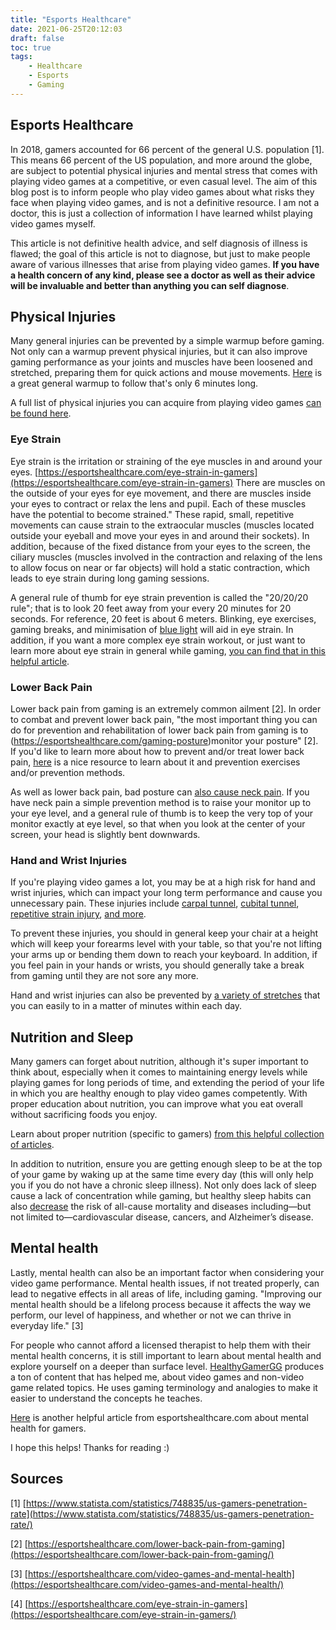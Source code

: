 ```yaml
---
title: "Esports Healthcare"
date: 2021-06-25T20:12:03
draft: false
toc: true
tags:
    - Healthcare
    - Esports
    - Gaming
---
```


## Esports Healthcare

In 2018, gamers accounted for 66 percent of the general U.S. population [1]. This means 66 percent of the US population, and more around the globe, are subject to potential physical injuries and mental stress that comes with playing video games at a competitive, or even casual level. The aim of this blog post is to inform people who play video games about what risks they face when playing video games, and is not a definitive resource. I am not a doctor, this is just a collection of information I have learned whilst playing video games myself.

This article is not definitive health advice, and self diagnosis of illness is flawed; the goal of this article is not to diagnose, but just to make people aware of various illnesses that arise from playing video games. **If you have a health concern of any kind, please see a doctor as well as their advice will be invaluable and better than anything you can self diagnose**.

## Physical Injuries

Many general injuries can be prevented by a simple warmup before gaming. Not only can a warmup prevent physical injuries, but it can also improve gaming performance as your joints and muscles have been loosened and stretched, preparing them for quick actions and mouse movements. [Here](https://www.youtube.com/watch?v=degYaAE0Ehs) is a great general warmup to follow that's only 6 minutes long.

A full list of physical injuries you can acquire from playing video games [can be found here](https://esportshealthcare.com/video-game-injuries/).

### Eye Strain

Eye strain is the irritation or straining of the eye muscles in and around your eyes. [https://esportshealthcare.com/eye-strain-in-gamers](https://esportshealthcare.com/eye-strain-in-gamers) There are muscles on the outside of your eyes for eye movement, and there are muscles inside your eyes to contract or relax the lens and pupil. Each of these muscles have the potential to become strained." These rapid, small, repetitive movements can cause strain to the extraocular muscles (muscles located outside your eyeball and move your eyes in and around their sockets). In addition, because of the fixed distance from your eyes to the screen, the ciliary muscles (muscles involved in the contraction and relaxing of the lens to allow focus on near or far objects) will hold a static contraction, which leads to eye strain during long gaming sessions.

A general rule of thumb for eye strain prevention is called the "20/20/20 rule"; that is to look 20 feet away from your every 20 minutes for 20 seconds. For reference, 20 feet is about 6 meters. Blinking, eye exercises, gaming breaks, and minimisation of [blue light](https://esportshealthcare.com/blue-light) will aid in eye strain. In addition, if you want a more complex eye strain workout, or just want to learn more about eye strain in general while gaming, [you can find that in this helpful article](https://esportshealthcare.com/eye-strain-in-gamers).

### Lower Back Pain

Lower back pain from gaming is an extremely common ailment [2]. In order to combat and prevent lower back pain, "the most important thing you can do for prevention and rehabilitation of lower back pain from gaming is to (https://esportshealthcare.com/gaming-posture)monitor your posture" [2]. If you'd like to learn more about how to prevent and/or treat lower back pain, [here](https://esportshealthcare.com/lower-back-pain-from-gaming) is a nice resource to learn about it and prevention exercises and/or prevention methods.

As well as lower back pain, bad posture can [also cause neck pain](https://esportshealthcare.com/neck-pain-from-gaming). If you have neck pain a simple prevention method is to raise your monitor up to your eye level, and a general rule of thumb is to keep the very top of your monitor exactly at eye level, so that when you look at the center of your screen, your head is slightly bent downwards.

### Hand and Wrist Injuries

If you're playing video games a lot, you may be at a high risk for hand and wrist injuries, which can impact your long term performance and cause you unnecessary pain. These injuries include [carpal tunnel](https://www.nhs.uk/conditions/carpal-tunnel-syndrome), [cubital tunnel](https://www.cedars-sinai.org/health-library/diseases-and-conditions/c/cubital-tunnel-syndrome.html), [repetitive strain injury](https://www.nhs.uk/conditions/repetitive-strain-injury-rsi), [and more](https://esportshealthcare.com/video-game-injuries).

To prevent these injuries, you should in general keep your chair at a height which will keep your forearms level with your table, so that you're not lifting your arms up or bending them down to reach your keyboard. In addition, if you feel pain in your hands or wrists, you should generally take a break from gaming until they are not sore any more.

Hand and wrist injuries can also be prevented by [a variety of stretches](https://esportshealthcare.com/hand-and-wrist-health) that you can easily to in a matter of minutes within each day.

## Nutrition and Sleep

Many gamers can forget about nutrition, although it's super important to think about, especially when it comes to maintaining energy levels while playing games for long periods of time, and extending the period of your life in which you are healthy enough to play video games competently. With proper education about nutrition, you can improve what you eat overall without sacrificing foods you enjoy.

Learn about proper nutrition (specific to gamers) [from this helpful collection of articles](https://esportshealthcare.com/nutrition).

In addition to nutrition, ensure you are getting enough sleep to be at the top of your game by waking up at the same time every day (this will only help you if you do not have a chronic sleep illness). Not only does lack of sleep cause a lack of concentration while gaming, but healthy sleep habits can also [decrease](https://esportshealthcare.com/healthy-sleep-habits) the risk of all-cause mortality and diseases including—but not limited to—cardiovascular disease, cancers, and Alzheimer’s disease.

## Mental health

Lastly, mental health can also be an important factor when considering your video game performance. Mental health issues, if not treated properly, can lead to negative effects in all areas of life, including gaming. "Improving our mental health should be a lifelong process because it affects the way we perform, our level of happiness, and whether or not we can thrive in everyday life." [3]

For people who cannot afford a licensed therapist to help them with their mental health concerns, it is still important to learn about mental health and explore yourself on a deeper than surface level. [HealthyGamerGG](https://www.youtube.com/channel/UClHVl2N3jPEbkNJVx-ItQIQ) produces a ton of content that has helped me, about video games and non-video game related topics. He uses gaming terminology and analogies to make it easier to understand the concepts he teaches.

[Here](https://esportshealthcare.com/video-games-and-mental-health) is another helpful article from esportshealthcare.com about mental health for gamers.

I hope this helps! Thanks for reading :)

## Sources

[1] [https://www.statista.com/statistics/748835/us-gamers-penetration-rate](https://www.statista.com/statistics/748835/us-gamers-penetration-rate/)

[2] [https://esportshealthcare.com/lower-back-pain-from-gaming](https://esportshealthcare.com/lower-back-pain-from-gaming/)

[3] [https://esportshealthcare.com/video-games-and-mental-health](https://esportshealthcare.com/video-games-and-mental-health/)

[4] [https://esportshealthcare.com/eye-strain-in-gamers](https://esportshealthcare.com/eye-strain-in-gamers/)
